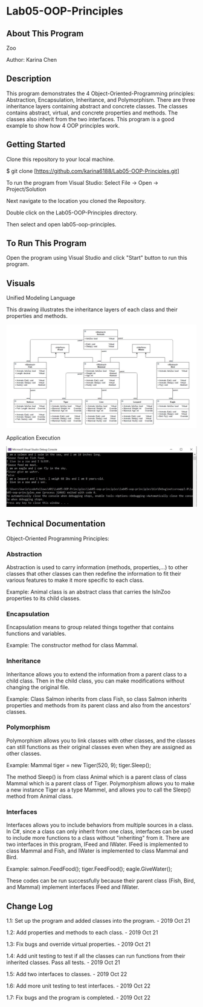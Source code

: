 # Lab05-OOP-Principles

## About This Program
Zoo

Author: Karina Chen

## Description
This program demonstrates the 4 Object-Oriented-Programming principles: Abstraction, Encapsulation, Inheritance, and Polymorphism.
There are three inheritance layers containing abstract and concrete classes. The classes contains abstract, virtual, and concrete properties and methods. The classes also inherit from the two interfaces. This program is a good example to show how 4 OOP principles work.


## Getting Started
Clone this repository to your local machine.

$ git clone [https://github.com/karina6188/Lab05-OOP-Principles.git]

To run the program from Visual Studio:
Select File -> Open -> Project/Solution

Next navigate to the location you cloned the Repository.

Double click on the Lab05-OOP-Principles directory.

Then select and open lab05-oop-principles.

## To Run This Program
Open the program using Visual Studio and click "Start" button to run this program.

## Visuals

Unified Modeling Language

This drawing illustrates the inheritance layers of each class and their properties and methods. 

![Alt execution capture](/captures/UML2.JPG)

Application Execution

![Alt execution capture](/captures/app_execution2.JPG)

## Technical Documentation
Object-Oriented Programming Principles:

### Abstraction
Abstraction is used to carry information (methods, properties,...) to other classes that other classes can then redefine the information to fit their various features to make it more specific to each class.

Example:
Animal class is an abstract class that carries the IsInZoo properties to its child classes.

### Encapsulation
Encapsulation means to group related things together that contains functions and variables.

Example:
The constructor method for class Mammal.

### Inheritance
Inheritance allows you to extend the information from a parent class to a child class. Then in the child class, you can make modifications without changing the original file.

Example:
Class Salmon inherits from class Fish, so class Salmon inherits properties and methods from its parent class and also from the ancestors' classes.

### Polymorphism
Polymorphism allows you to link classes with other classes, and the classes can still functions as their original classes even when they are assigned as other classes.

Example:
Mammal tiger = new Tiger(520, 9);
tiger.Sleep();

The method Sleep() is from class Animal which is a parent class of class Mammal which is a parent class of Tiger.
Polymorphism allows you to make a new instance Tiger as a type Mammel, and allows you to call the Sleep() method from Animal class.

### Interfaces
Interfaces allows you to include behaviors from multiple sources in a class. In C#, since a class can only inherit from one class, interfaces can be used to include more functions to a class without "inheriting" from it.
There are two interfaces in this program, IFeed and IWater. IFeed is implemented to class Mammal and Fish, and IWater is implemented to class Mammal and Bird.

Example:
salmon.FeedFood();
tiger.FeedFood();
eagle.GiveWater();

These codes can be run successfully because their parent class (Fish, Bird, and Mammal) implement interfaces IFeed and IWater.

## Change Log

1.1: Set up the program and added classes into the program. - 2019 Oct 21

1.2: Add properties and methods to each class. - 2019 Oct 21

1.3: Fix bugs and override virtual properties. - 2019 Oct 21

1.4: Add unit testing to test if all the classes can run functions from their inherited classes. Pass all tests. - 2019 Oct 21

1.5: Add two interfaces to classes. - 2019 Oct 22

1.6: Add more unit testing to test interfaces. - 2019 Oct 22

1.7: Fix bugs and the program is completed. - 2019 Oct 22